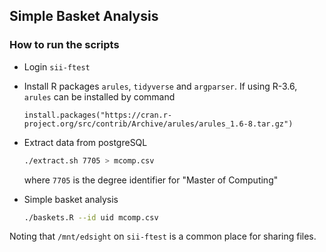 ## Simple Basket Analysis

### How to run the scripts
- Login `sii-ftest`
- Install R packages `arules`, `tidyverse` and `argparser`. If using R-3.6, `arules` can be installed by command

  ```console
  install.packages("https://cran.r-project.org/src/contrib/Archive/arules/arules_1.6-8.tar.gz")
  ```

- Extract data from postgreSQL

  ```bash
  ./extract.sh 7705 > mcomp.csv
  ```
  where `7705` is the degree identifier for "Master of Computing"

- Simple basket analysis

  ```bash
  ./baskets.R --id uid mcomp.csv
  ```
  
Noting that `/mnt/edsight` on `sii-ftest` is a common place for sharing files.
